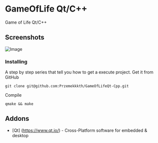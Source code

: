 # GameOfLife Qt/C++
Game of Life Qt/C++

## Screenshots
![Image](https://user-images.githubusercontent.com/28188300/190865996-b5e666d4-c01b-485a-8c60-69ace78635e5.gif)

### Installing
A step by step series  that tell you how to get a execute project.
Get it from GitHub
```
git clone git@github.com:Przemekkkth/GameOfLifeQt-Cpp.git
```
Compile
```
qmake && make
```

## Addons
* [Qt] (https://www.qt.io/) - Cross-Platform software for embedded & desktop
